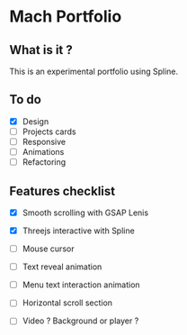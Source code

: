 # Mach Portfolio

## What is it ?
This is an experimental portfolio using Spline.

## To do
- [x] Design
- [ ] Projects cards
- [ ] Responsive
- [ ] Animations
- [ ] Refactoring

## Features checklist
- [x] Smooth scrolling with GSAP Lenis
- [x] Threejs interactive with Spline
- [ ] Mouse cursor
- [ ] Text reveal animation
- [ ] Menu text interaction animation
- [ ] Horizontal scroll section
- [ ] Video ? Background or player ?

